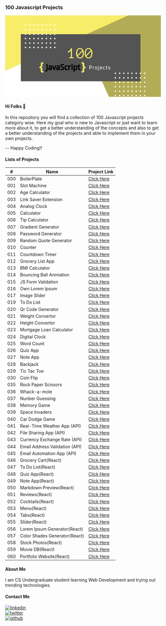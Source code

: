 ### 100 Javascript Projects

[![Banner](https://github.com/thisiskushal31/100-Javascript-Projects/blob/main/Assets/Banner.png?raw=true)](https://github.com/thisiskushal31/100-Javascript-Projects)

#### Hi Folks 👋

In this repository you will find a collection of 100 Javascript projects category wise. Here my goal who is new to Javascript or just want to learn more about it, to get a better understanding of the concepts and also to get a better understanding of the projects and able to implement them in your own projects.         

-- Happy Coding!!      

#### Lists of Projects

| # | Name   | Project Link |
| -- | ------------- | ------------- |
| 000 | BoilerPlate  | [Click Here](https://github.com/thisiskushal31/100-Javascript-Projects/blob/main/000-BoilerPlate) |
| 001 | Slot Machine  | [Click Here](https://github.com/thisiskushal31/100-Javascript-Projects/blob/main/001-Slot_Machine) |
| 002 | Age Calculator  | [Click Here](https://github.com/thisiskushal31/100-Javascript-Projects/blob/main/002-Age_Calculator)  |
| 003 | Link Saver Extension | [Click Here](https://github.com/thisiskushal31/100-Javascript-Projects/blob/main/003-Link_Saver_Extension)  |
| 004 | Analog Clock | [Click Here](https://github.com/thisiskushal31/100-Javascript-Projects/blob/main/004_Analog_Clock)  |
| 005 | Calculator | [Click Here](https://github.com/thisiskushal31/100-Javascript-Projects/blob/main/005-Calculator)  |
| 006 | Tip Calculator | [Click Here](https://github.com/thisiskushal31/100-Javascript-Projects/blob/main)  |
| 007 | Gradient Generator | [Click Here](https://github.com/thisiskushal31/100-Javascript-Projects/blob/main)  |
| 008 | Password Generator | [Click Here](https://github.com/thisiskushal31/100-Javascript-Projects/blob/main)  |
| 009 | Random Quote Generator| [Click Here](https://github.com/thisiskushal31/100-Javascript-Projects/blob/main)  |
| 010 | Counter | [Click Here](https://github.com/thisiskushal31/100-Javascript-Projects/blob/main)  |
| 011 | Countdown Timer | [Click Here](https://github.com/thisiskushal31/100-Javascript-Projects/blob/main)  |
| 012 | Grocery List App | [Click Here](https://github.com/thisiskushal31/100-Javascript-Projects/blob/main)  |
| 013 | BMI Calculator | [Click Here](https://github.com/thisiskushal31/100-Javascript-Projects/blob/main)  |
| 014 | Bouncing Ball Animation | [Click Here](https://github.com/thisiskushal31/100-Javascript-Projects/blob/main)  |
| 015 | JS Form Validation | [Click Here](https://github.com/thisiskushal31/100-Javascript-Projects/blob/main)  |
| 016 | Own Lorem Ipsum | [Click Here](https://github.com/thisiskushal31/100-Javascript-Projects/blob/main)  |
| 017 | Image Slider | [Click Here](https://github.com/thisiskushal31/100-Javascript-Projects/blob/main)  |
| 019 | To Do List | [Click Here](https://github.com/thisiskushal31/100-Javascript-Projects/blob/main)  |
| 020 | Qr Code Generator | [Click Here](https://github.com/thisiskushal31/100-Javascript-Projects/blob/main)  |
| 021 | Weight Convertor | [Click Here](https://github.com/thisiskushal31/100-Javascript-Projects/blob/main)  |
| 022 | Height Convertor | [Click Here](https://github.com/thisiskushal31/100-Javascript-Projects/blob/main)  |
| 023 | Mortgage Loan Calculator | [Click Here](https://github.com/thisiskushal31/100-Javascript-Projects/blob/main)  |
| 024 | Digital Clock | [Click Here](https://github.com/thisiskushal31/100-Javascript-Projects/blob/main)  |
| 025 | Word Count | [Click Here](https://github.com/thisiskushal31/100-Javascript-Projects/blob/main)  |
| 026 | Quiz App | [Click Here](https://github.com/thisiskushal31/100-Javascript-Projects/blob/main)  |
| 027 | Note App | [Click Here](https://github.com/thisiskushal31/100-Javascript-Projects/blob/main)  |
| 028 | Backjack | [Click Here](https://github.com/thisiskushal31/100-Javascript-Projects/blob/main)  |
| 029 | Tic Tac Toe | [Click Here](https://github.com/thisiskushal31/100-Javascript-Projects/blob/main)  |
| 030 | Coin Flip | [Click Here](https://github.com/thisiskushal31/100-Javascript-Projects/blob/main)  |
| 035 | Rock Paper Scissors | [Click Here](https://github.com/thisiskushal31/100-Javascript-Projects/blob/main)  |
| 036 | Whack-a-mole | [Click Here](https://github.com/thisiskushal31/100-Javascript-Projects/blob/main)  |
| 037 | Nunber Guessing | [Click Here](https://github.com/thisiskushal31/100-Javascript-Projects/blob/main)  |
| 038 | Memory Game | [Click Here](https://github.com/thisiskushal31/100-Javascript-Projects/blob/main)  |
| 039 | Space Invaders | [Click Here](https://github.com/thisiskushal31/100-Javascript-Projects/blob/main)  |
| 040 | Car Dodge Game | [Click Here](https://github.com/thisiskushal31/100-Javascript-Projects/blob/main)  |
| 041 | Real-Time Weather App (API) | [Click Here](https://github.com/thisiskushal31/100-Javascript-Projects/blob/main)  |
| 042 | File Sharing App (API) | [Click Here](https://github.com/thisiskushal31/100-Javascript-Projects/blob/main)  |
| 043 | Currency Exchange Rate (API) | [Click Here](https://github.com/thisiskushal31/100-Javascript-Projects/blob/main)  |
| 044 | Email Address Validation (API) | [Click Here](https://github.com/thisiskushal31/100-Javascript-Projects/blob/main)  |
| 045 | Email Automation App (API) | [Click Here](https://github.com/thisiskushal31/100-Javascript-Projects/blob/main)  |
| 046 | Grocery Cart(React) | [Click Here](https://github.com/thisiskushal31/100-Javascript-Projects/blob/main)  |
| 047 | To Do List(React) | [Click Here](https://github.com/thisiskushal31/100-Javascript-Projects/blob/main)  |
| 048 | Quiz App(React) | [Click Here](https://github.com/thisiskushal31/100-Javascript-Projects/blob/main)  |
| 049 | Note App(React) | [Click Here](https://github.com/thisiskushal31/100-Javascript-Projects/blob/main)  |
| 050 | Markdown Preview(React) | [Click Here](https://github.com/thisiskushal31/100-Javascript-Projects/blob/main)  |
| 051 | Reviews(React) | [Click Here](https://github.com/thisiskushal31/100-Javascript-Projects/blob/main)  |
| 052 | Cocktails(React) | [Click Here](https://github.com/thisiskushal31/100-Javascript-Projects/blob/main)  |
| 053 | Menu(React) | [Click Here](https://github.com/thisiskushal31/100-Javascript-Projects/blob/main)  |
| 054 | Tabs(React) | [Click Here](https://github.com/thisiskushal31/100-Javascript-Projects/blob/main)  |
| 055 | Slider(React) | [Click Here](https://github.com/thisiskushal31/100-Javascript-Projects/blob/main)  |
| 056 | Lorem Ipsum Generator(React) | [Click Here](https://github.com/thisiskushal31/100-Javascript-Projects/blob/main)  |
| 057 | Color Shades Generator(React) | [Click Here](https://github.com/thisiskushal31/100-Javascript-Projects/blob/main)  |
| 058 | Stock Photos(React) | [Click Here](https://github.com/thisiskushal31/100-Javascript-Projects/blob/main)  |
| 059 | Movie DB(React) | [Click Here](https://github.com/thisiskushal31/100-Javascript-Projects/blob/main)  |
| 060 | Portfolio Website(React) | [Click Here](https://github.com/thisiskushal31/100-Javascript-Projects/blob/main)  |

#### About Me

I am CS Undergraduate student learning Web Development and trying out trending technologies.      

#### Contact Me

[![linkedin](https://img.shields.io/badge/linkedin-0A66C2?style=for-the-badge&logo=linkedin&logoColor=white)](https://www.linkedin.com/in/thisiskushalgupta/)      
[![twitter](https://img.shields.io/badge/twitter-1DA1F2?style=for-the-badge&logo=twitter&logoColor=white)](https://twitter.com/thisis_kushal)      
[![github](https://img.shields.io/badge/github-0d1117?style=for-the-badge&logo=github&logoColor=white)](https://github.com/thisiskushal31/)             
